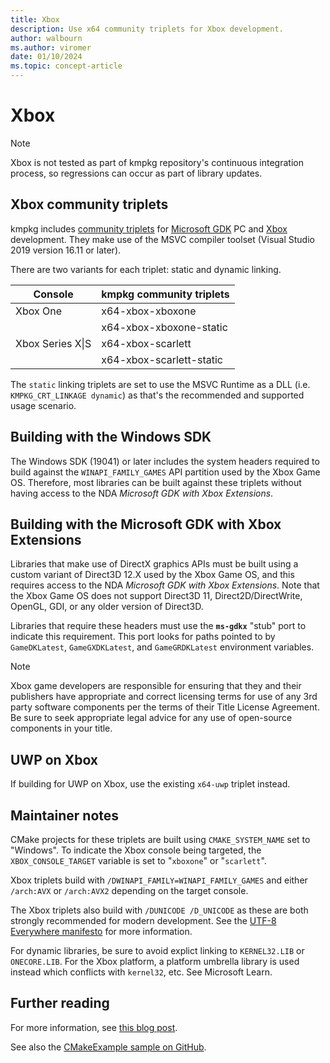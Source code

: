 ```yaml
---
title: Xbox
description: Use x64 community triplets for Xbox development.
author: walbourn
ms.author: viromer
date: 01/10/2024
ms.topic: concept-article
---
```

# Xbox

> [!NOTE]
> Xbox is not tested as part of kmpkg repository's continuous integration process, so regressions can occur as part of library updates. 

## Xbox community triplets

kmpkg includes [community triplets](https://gitee.com/kumo-pub/kmpkg/tree/master/triplets/community) for [Microsoft GDK](https://aka.ms/gdk) PC and [Xbox](https://aka.ms/gdkx) development. They make use of the MSVC compiler toolset (Visual Studio 2019 version 16.11 or later).

There are two variants for each triplet: static and dynamic linking.

| Console          | kmpkg community triplets     |
|------------------|------------------------------|
| Xbox One         | x64-xbox-xboxone             |
|                  | x64-xbox-xboxone-static      |
| Xbox Series X\|S | x64-xbox-scarlett            |
|                  | x64-xbox-scarlett-static     |

The ``static`` linking triplets are set to use the MSVC Runtime as a DLL (i.e. ``KMPKG_CRT_LINKAGE dynamic``) as that's the recommended and supported usage scenario.

## Building with the Windows SDK

The Windows SDK (19041) or later includes the system headers required to build against the ``WINAPI_FAMILY_GAMES`` API partition used by the Xbox Game OS. Therefore, most libraries can be built against these triplets without having access to the NDA *Microsoft GDK with Xbox Extensions*.

## Building with the Microsoft GDK with Xbox Extensions

Libraries that make use of DirectX graphics APIs must be built using a custom variant of Direct3D 12.X used by the Xbox Game OS, and this requires access to the NDA *Microsoft GDK with Xbox Extensions*. Note that the Xbox Game OS does not support Direct3D 11, Direct2D/DirectWrite, OpenGL, GDI, or any older version of Direct3D.

Libraries that require these headers must use the **`ms-gdkx`** "stub" port to indicate this requirement. This port looks for paths pointed to by ``GameDKLatest``, ``GameGXDKLatest``, and ``GameGRDKLatest`` environment variables.

> [!NOTE]
> Xbox game developers are responsible for ensuring that they and their publishers have appropriate and correct licensing terms for use of any 3rd party software components per the terms of their Title License Agreement. Be sure to seek appropriate legal advice for any use of open-source components in your title.

## UWP on Xbox

If building for UWP on Xbox, use the existing `x64-uwp` triplet instead.

## Maintainer notes

CMake projects for these triplets are built using ``CMAKE_SYSTEM_NAME`` set to "Windows". To indicate the Xbox console being targeted, the `XBOX_CONSOLE_TARGET` variable is set to "`xboxone`" or "`scarlett`".

Xbox triplets build with ``/DWINAPI_FAMILY=WINAPI_FAMILY_GAMES`` and either `/arch:AVX` or `/arch:AVX2` depending on the target console.

The Xbox triplets also build with ``/DUNICODE /D_UNICODE`` as these are both strongly recommended for modern development. See the [UTF-8 Everywhere manifesto](https://utf8everywhere.org/) for more information.

For dynamic libraries, be sure to avoid explict linking to `KERNEL32.LIB` or `ONECORE.LIB`. For the Xbox platform, a platform umbrella library is used instead which conflicts with ``kernel32``, etc. See Microsoft Learn.

## Further reading

For more information, see [this blog post](https://walbourn.github.io/kmpkg-now-supports-targeting-xbox/).

See also the [CMakeExample sample on GitHub](https://github.com/microsoft/Xbox-GDK-Samples/tree/main/Samples/Tools/CMakeExample).
